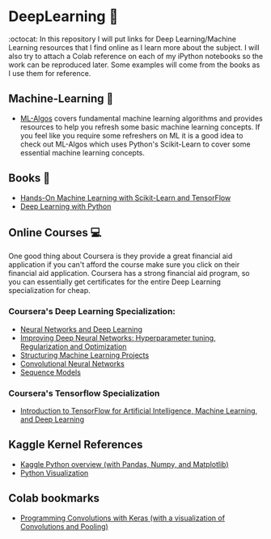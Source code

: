 # DeepLearning 🧠

:octocat: In this repository I will put links for Deep Learning/Machine Learning resources that I find online as I learn more about the subject. I will also try to attach a Colab reference on each of my iPython notebooks so the work can be reproduced later. Some examples will come from the books as I use them for reference.

## Machine-Learning 🤖
* [ML-Algos](https://github.com/hamk3010/DeepLearning/blob/master/ML-Algos) covers fundamental machine learning algorithms and provides resources to help you refresh some basic machine learning concepts. If you feel like you require some refreshers on ML it is a good idea to check out ML-Algos which uses Python's Scikit-Learn to cover some essential machine learning concepts.

## Books :closed_book:
* [Hands-On Machine Learning with Scikit-Learn and TensorFlow](https://www.amazon.com/Hands-Machine-Learning-Scikit-Learn-TensorFlow/dp/1491962291/ref=pd_lpo_sbs_14_t_0?_encoding=UTF8&psc=1&refRID=7H6E517DX2N5P5NT0345)
* [Deep Learning with Python](https://www.amazon.com/Deep-Learning-Python-Francois-Chollet/dp/1617294438)

## Online Courses 💻
   One good thing about Coursera is they provide a great financial aid application if you can't afford the course make sure you click on their financial aid application. Coursera has a strong financial aid program, so you can essentially get certificates for the entire Deep Learning specialization for cheap. 
### Coursera's Deep Learning Specialization:
  * [Neural Networks and Deep Learning](https://www.coursera.org/learn/neural-networks-deep-learning)
  * [Improving Deep Neural Networks: Hyperparameter tuning, Regularization and Optimization](https://www.coursera.org/learn/deep-neural-network)
  * [Structuring Machine Learning Projects](https://www.coursera.org/learn/machine-learning-projects)
  * [Convolutional Neural Networks](https://www.coursera.org/learn/convolutional-neural-networks)
  * [Sequence Models](https://www.coursera.org/learn/nlp-sequence-models)
  
 ### Coursera's Tensorflow Specialization
  * [Introduction to TensorFlow for Artificial Intelligence, Machine Learning, and Deep Learning](https://www.coursera.org/learn/introduction-tensorflow/)
  
## Kaggle Kernel References
   * [Kaggle Python overview (with Pandas, Numpy, and Matplotlib)](https://www.kaggle.com/kanncaa1/data-sciencetutorial-for-beginners)
   * [Python Visualization](https://www.kaggle.com/kanncaa1/feature-selection-and-data-visualization) 
   
## Colab bookmarks
   * [Programming Convolutions with Keras (with a visualization of Convolutions and Pooling)](https://colab.research.google.com/github/lmoroney/dlaicourse/blob/master/Course%201%20-%20Part%206%20-%20Lesson%202%20-%20Notebook.ipynb#scrollTo=zldEXSsF8Noz)


